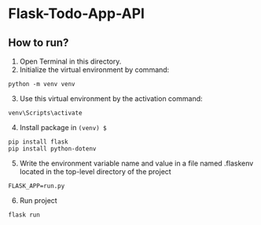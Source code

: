 # Flask-Todo-App-API
## How to run?
1. Open Terminal in this directory.
2. Initialize the virtual environment by command: 
```{initialize the virtual environment}
python -m venv venv
```
3. Use this virtual environment by the activation command:
```
venv\Scripts\activate
```
4. Install package in `(venv) $`
```
pip install flask
pip install python-dotenv
```
5. Write the environment variable name and value in a file named .flaskenv located in the top-level directory of the project
```
FLASK_APP=run.py
```
6. Run project
```
flask run
```